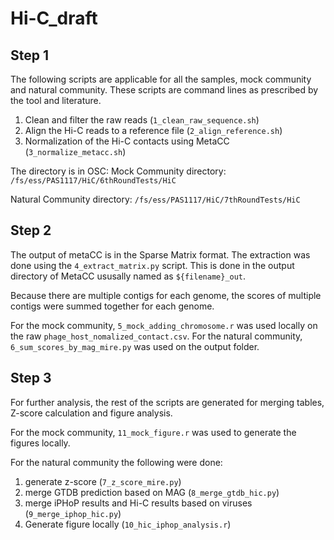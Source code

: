 # Hi-C_draft

## Step 1
The following scripts are applicable for all the samples, mock community and natural community. These scripts are command lines as prescribed by the tool and literature. 

1. Clean and filter the raw reads (```1_clean_raw_sequence.sh```)
2. Align the Hi-C reads to a reference file (```2_align_reference.sh```)
3. Normalization of the Hi-C contacts using MetaCC (```3_normalize_metacc.sh```)

The directory is in OSC:
Mock Community directory: ``` /fs/ess/PAS1117/HiC/6thRoundTests/HiC ```

Natural Community directory: ``` /fs/ess/PAS1117/HiC/7thRoundTests/HiC ```

## Step 2
The output of metaCC is in the Sparse Matrix format. The extraction was done using the ```4_extract_matrix.py``` script. This is done in the output directory of MetaCC ususally named as ```${filename}_out```. 

Because there are multiple contigs for each genome, the scores of multiple contigs were summed together for each genome.

For the mock community, ```5_mock_adding_chromosome.r``` was used locally on the raw ```phage_host_nomalized_contact.csv```. 
For the natural community, ```6_sum_scores_by_mag_mire.py``` was used on the output folder. 

## Step 3 

For further analysis, the rest of the scripts are generated for merging tables, Z-score calculation and figure analysis. 

For the mock community, ```11_mock_figure.r``` was used to generate the figures locally.

For the natural community the following were done:
1. generate z-score (```7_z_score_mire.py```)
2. merge GTDB prediction based on MAG (```8_merge_gtdb_hic.py```)
3. merge iPHoP results and Hi-C results based on viruses (```9_merge_iphop_hic.py```)
4. Generate figure locally (```10_hic_iphop_analysis.r```)
